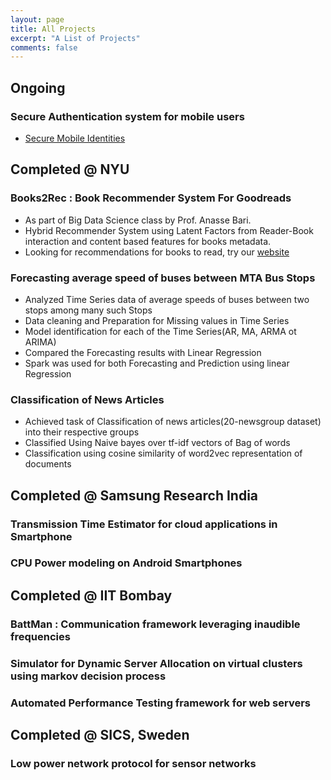 ```yaml
---
layout: page
title: All Projects
excerpt: "A List of Projects"
comments: false
---
```


## Ongoing


### Secure Authentication system for mobile users
* [Secure Mobile Identities]({{"https://cs.nyu.edu/~lakshmi/Lakshmi/Project%20Websites/SMI/Home.html"}})


## Completed @ NYU
### Books2Rec : Book Recommender System For Goodreads
* As part of Big Data Science class by Prof. Anasse Bari.
* Hybrid Recommender System using Latent Factors from Reader-Book interaction and content based features for books metadata.
* Looking for recommendations for books to read, try our [website]({{"https://books2rec.me"}})

### Forecasting average speed of buses between MTA Bus Stops
* Analyzed Time Series data of average speeds of buses between two stops among many such Stops
* Data cleaning and Preparation for Missing values in Time Series
* Model identification for each of the Time Series(AR, MA, ARMA ot ARIMA)
* Compared the Forecasting results with Linear Regression
* Spark was used for both Forecasting and Prediction using linear Regression

### Classification of News Articles
* Achieved task of Classification of news articles(20-newsgroup dataset) into their respective groups
* Classified Using Naive bayes over tf-idf vectors of Bag of words  
* Classification using cosine similarity of word2vec representation of documents

## Completed @ Samsung Research India
### Transmission Time Estimator for cloud applications in Smartphone

### CPU Power modeling on Android Smartphones



## Completed @ IIT Bombay
### BattMan : Communication framework leveraging inaudible frequencies
### Simulator for Dynamic Server Allocation on virtual clusters using markov decision process
### Automated Performance Testing framework for web servers

## Completed @ SICS, Sweden
### Low power network protocol for sensor networks
